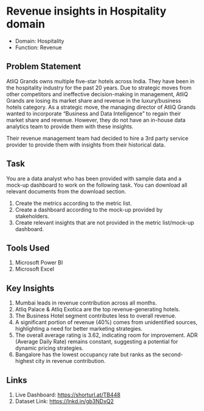 # Revenue insights in Hospitality domain

- Domain:  Hospitality       
- Function: Revenue

## Problem Statement

AtliQ Grands owns multiple five-star hotels across India. They have been in the hospitality industry for the past 20 years. Due to strategic moves from other competitors and ineffective decision-making in management, AtliQ Grands are losing its market share and revenue in the luxury/business hotels category. As a strategic move, the managing director of AtliQ Grands wanted to incorporate “Business and Data Intelligence” to regain their market share and revenue. However, they do not have an in-house data analytics team to provide them with these insights.

Their revenue management team had decided to hire a 3rd party service provider to provide them with insights from their historical data.

## Task  

You are a data analyst who has been provided with sample data and a mock-up dashboard to work on the following task. You can download all relevant documents from the download section.

1. Create the metrics according to the metric list.
2. Create a dashboard according to the mock-up provided by stakeholders.
3. Create relevant insights that are not provided in the metric list/mock-up dashboard.


## Tools Used
1. Microsoft Power BI
2. Microsoft Excel

## Key Insights
1. Mumbai leads in revenue contribution across all months.
2. Atliq Palace & Atliq Exotica are the top revenue-generating hotels.
3. The Business Hotel segment contributes less to overall revenue.
4. A significant portion of revenue (40%) comes from unidentified sources, highlighting a need for better marketing strategies.
5. The overall average rating is 3.62, indicating room for improvement.
ADR (Average Daily Rate) remains constant, suggesting a potential for dynamic pricing strategies.
6. Bangalore has the lowest occupancy rate but ranks as the second-highest city in revenue contribution.

## Links
1. Live Dashboard: https://shorturl.at/TB448
2. Dataset Link: https://lnkd.in/gb3NDxQ2
 
